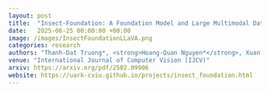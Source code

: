 ```yaml
---
layout: post
title:  "Insect-Foundation: A Foundation Model and Large Multimodal Dataset for Vision-Language Insect Understanding"
date:   2025-06-25 00:00:00 +00:00
image: /images/InsectFoundationLLaVA.png
categories: research
authors: "Thanh-Dat Truong*, <strong>Hoang-Quan Nguyen*</strong>, Xuan Bac Nguyen, Ashley Dowling, Xin Li, and Khoa Luu"
venue: "International Journal of Computer Vision (IJCV)"
arxiv: https://arxiv.org/pdf/2502.09906
website: https://uark-cviu.github.io/projects/insect_foundation.html
---
```

